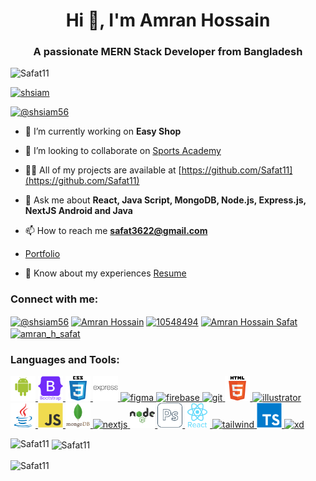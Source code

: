 <h1 align="center">Hi 👋, I'm Amran Hossain</h1>
<h3 align="center">A passionate MERN Stack Developer from Bangladesh</h3>

<p align="left"> <img src="https://komarev.com/ghpvc/?username=Safat11&label=Profile%20views&color=0e75b6&style=flat"
        alt="Safat11" /> </p>

<p align="left"> <a href="https://github.com/ryo-ma/github-profile-trophy"><img
            src="https://github-profile-trophy.vercel.app/?username=shsiam" alt="shsiam" /></a> </p>

<p align="left"> <a href="https://twitter.com/@shsiam56" target="blank"><img
            src="https://img.shields.io/twitter/follow/@shsiam56?logo=twitter&style=for-the-badge"
            alt="@shsiam56" /></a> </p>

- 🔭 I’m currently working on **Easy Shop**

- 👯 I’m looking to collaborate on [Sports Academy](https://sports-academy-dfce9.web.app/)

- 👨‍💻 All of my projects are available at [https://github.com/Safat11](https://github.com/Safat11)

- 💬 Ask me about **React, Java Script, MongoDB, Node.js, Express.js, NextJS Android and Java**

- 📫 How to reach me **safat3622@gmail.com**
- [Portfolio](https://sayed-hossain-bhuiyan.netlify.app/)
- 📄 Know about my experiences
[Resume](https://drive.google.com/file/d/10sbYoifzDfWyTHC5pXqffsrFPC_MCwpT/view?usp=sharing)

<h3 align="left">Connect with me:</h3>
<p align="left">
    <a href="https://twitter.com/@shsiam56" target="blank"><img align="center"
            src="https://raw.githubusercontent.com/rahuldkjain/github-profile-readme-generator/master/src/images/icons/Social/twitter.svg"
            alt="@shsiam56" height="30" width="40" /></a>
    <a href="https://www.linkedin.com/in/amran-hossain-safat-355897293/" target="blank"><img align="center"
            src="https://raw.githubusercontent.com/rahuldkjain/github-profile-readme-generator/master/src/images/icons/Social/linked-in-alt.svg"
            alt="Amran Hossain" height="30" width="40" /></a>
    <a href="https://stackoverflow.com/users/10548494" target="blank"><img align="center"
            src="https://raw.githubusercontent.com/rahuldkjain/github-profile-readme-generator/master/src/images/icons/Social/stack-overflow.svg"
            alt="10548494" height="30" width="40" /></a>
    <a href="https://www.facebook.com/AmranSafat/" target="blank"><img align="center"
            src="https://raw.githubusercontent.com/rahuldkjain/github-profile-readme-generator/master/src/images/icons/Social/facebook.svg"
            alt="Amran Hossain Safat" height="30" width="40" /></a>
    <a href="https://www.instagram.com/amran_h_safat/profilecard/?igsh=MW9naDY4ajJiYzdlYQ%3D%3D&fbclid=IwY2xjawHjvjVleHRuA2FlbQIxMAABHUByeVlvlQ4qoqQfaRdiHuQDShKIddJddlWdoMln_4hG6Gtj6Mm-su2EOw_aem_dCRapnYpRlS13xJU67NHJw"
        target="blank"><img align="center"
            src="https://raw.githubusercontent.com/rahuldkjain/github-profile-readme-generator/master/src/images/icons/Social/instagram.svg"
            alt="amran_h_safat" height="30" width="40" /></a>
</p>

<h3 align="left">Languages and Tools:</h3>
<p align="left"> <a href="https://developer.android.com" target="_blank" rel="noreferrer"> <img
            src="https://raw.githubusercontent.com/devicons/devicon/master/icons/android/android-original-wordmark.svg"
            alt="android" width="40" height="40" /> </a> <a href="https://getbootstrap.com" target="_blank"
        rel="noreferrer"> <img
            src="https://raw.githubusercontent.com/devicons/devicon/master/icons/bootstrap/bootstrap-plain-wordmark.svg"
            alt="bootstrap" width="40" height="40" /> </a> <a href="https://www.w3schools.com/css/" target="_blank"
        rel="noreferrer"> <img
            src="https://raw.githubusercontent.com/devicons/devicon/master/icons/css3/css3-original-wordmark.svg"
            alt="css3" width="40" height="40" /> </a> <a href="https://expressjs.com" target="_blank" rel="noreferrer">
        <img src="https://raw.githubusercontent.com/devicons/devicon/master/icons/express/express-original-wordmark.svg"
            alt="express" width="40" height="40" /> </a> <a href="https://www.figma.com/" target="_blank"
        rel="noreferrer"> <img src="https://www.vectorlogo.zone/logos/figma/figma-icon.svg" alt="figma" width="40"
            height="40" /> </a> <a href="https://firebase.google.com/" target="_blank" rel="noreferrer"> <img
            src="https://www.vectorlogo.zone/logos/firebase/firebase-icon.svg" alt="firebase" width="40" height="40" />
    </a> <a href="https://git-scm.com/" target="_blank" rel="noreferrer"> <img
            src="https://www.vectorlogo.zone/logos/git-scm/git-scm-icon.svg" alt="git" width="40" height="40" /> </a> <a
        href="https://www.w3.org/html/" target="_blank" rel="noreferrer"> <img
            src="https://raw.githubusercontent.com/devicons/devicon/master/icons/html5/html5-original-wordmark.svg"
            alt="html5" width="40" height="40" /> </a> <a href="https://www.adobe.com/in/products/illustrator.html"
        target="_blank" rel="noreferrer"> <img
            src="https://www.vectorlogo.zone/logos/adobe_illustrator/adobe_illustrator-icon.svg" alt="illustrator"
            width="40" height="40" /> </a> <a href="https://www.java.com" target="_blank" rel="noreferrer"> <img
            src="https://raw.githubusercontent.com/devicons/devicon/master/icons/java/java-original.svg" alt="java"
            width="40" height="40" /> </a> <a href="https://developer.mozilla.org/en-US/docs/Web/JavaScript"
        target="_blank" rel="noreferrer"> <img
            src="https://raw.githubusercontent.com/devicons/devicon/master/icons/javascript/javascript-original.svg"
            alt="javascript" width="40" height="40" /> </a> <a href="https://www.mongodb.com/" target="_blank"
        rel="noreferrer"> <img
            src="https://raw.githubusercontent.com/devicons/devicon/master/icons/mongodb/mongodb-original-wordmark.svg"
            alt="mongodb" width="40" height="40" /> </a> <a href="https://nextjs.org/" target="_blank" rel="noreferrer">
        <img src="https://cdn.worldvectorlogo.com/logos/nextjs-2.svg" alt="nextjs" width="40" height="40" /> </a> <a
        href="https://nodejs.org" target="_blank" rel="noreferrer"> <img
            src="https://raw.githubusercontent.com/devicons/devicon/master/icons/nodejs/nodejs-original-wordmark.svg"
            alt="nodejs" width="40" height="40" /> </a> <a href="https://www.photoshop.com/en" target="_blank"
        rel="noreferrer"> <img
            src="https://raw.githubusercontent.com/devicons/devicon/master/icons/photoshop/photoshop-line.svg"
            alt="photoshop" width="40" height="40" /> </a> <a href="https://reactjs.org/" target="_blank"
        rel="noreferrer"> <img
            src="https://raw.githubusercontent.com/devicons/devicon/master/icons/react/react-original-wordmark.svg"
            alt="react" width="40" height="40" /> </a> <a href="https://tailwindcss.com/" target="_blank"
        rel="noreferrer"> <img src="https://www.vectorlogo.zone/logos/tailwindcss/tailwindcss-icon.svg" alt="tailwind"
            width="40" height="40" /> </a> <a href="https://www.typescriptlang.org/" target="_blank" rel="noreferrer">
        <img src="https://raw.githubusercontent.com/devicons/devicon/master/icons/typescript/typescript-original.svg"
            alt="typescript" width="40" height="40" /> </a> <a href="https://www.adobe.com/products/xd.html"
        target="_blank" rel="noreferrer"> <img src="https://cdn.worldvectorlogo.com/logos/adobe-xd.svg" alt="xd"
            width="40" height="40" /> </a> </p>

<p><img align="left"
        src="https://github-readme-stats.vercel.app/api/top-langs?username=Safat11&show_icons=true&locale=en&layout=compact"
        alt="Safat11" /></p>

<p>&nbsp;<img align="center" src="https://github-readme-stats.vercel.app/api?username=Safat11&show_icons=true&locale=en"
        alt="Safat11" /></p>

<p><img align="center" src="https://github-readme-streak-stats.herokuapp.com/?user=Safat11&" alt="Safat11" /></p>
